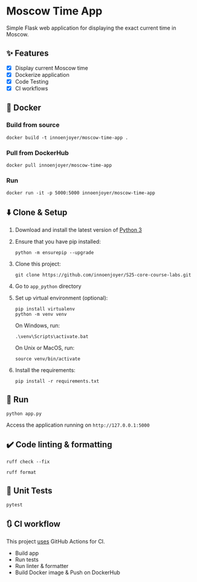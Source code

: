 # Moscow Time App

Simple Flask web application for displaying the exact current time in Moscow.

## ✨ Features

- [x] Display current Moscow time
- [x] Dockerize application
- [x] Code Testing
- [x] CI workflows

## 🐋 Docker

### Build from source

```shell 
docker build -t innoenjoyer/moscow-time-app .
```

### Pull from DockerHub

```shell
docker pull innoenjoyer/moscow-time-app
```

### Run

```shell
docker run -it -p 5000:5000 innoenjoyer/moscow-time-app
```

## ⬇️ Clone & Setup

1. Download and install the latest version of [Python 3](https://www.python.org/downloads/)
2. Ensure that you have pip installed:

    ```shell
    python -m ensurepip --upgrade
    ```

3. Clone this project:

    ```shell
    git clone https://github.com/innoenjoyer/S25-core-course-labs.git
    ```

4. Go to `app_python` directory
5. Set up virtual environment (optional):

    ```shell
    pip install virtualenv
    python -m venv venv
    ```

   On Windows, run:

    ```shell
    .\venv\Scripts\activate.bat
    ```

   On Unix or MacOS, run:

    ```shell
    source venv/bin/activate
    ```

6. Install the requirements:

    ```shell
    pip install -r requirements.txt
    ```

## 🚀 Run

```shell
python app.py
```

Access the application running on `http://127.0.0.1:5000`

## ✔️ Code linting & formatting

```shell
ruff check --fix
```

```shell
ruff format
```

## 🧪 Unit Tests

```shell
pytest
```

## 🔃 CI workflow

This project [uses](https://github.com/innoenjoyer/S25-core-course-labs/blob/master/.github/workflows/ci.yml)
GitHub Actions for CI.

- Build app
- Run tests
- Run linter & formatter
- Build Docker image & Push on DockerHub
